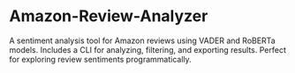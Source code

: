 # Amazon-Review-Analyzer
A sentiment analysis tool for Amazon reviews using VADER and RoBERTa models. Includes a CLI for analyzing, filtering, and exporting results. Perfect for exploring review sentiments programmatically.
